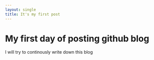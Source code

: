 ```yaml
---
layout: single
title: It's my first post
---
```


# My first day of posting github blog

I will try to continously write down this blog
